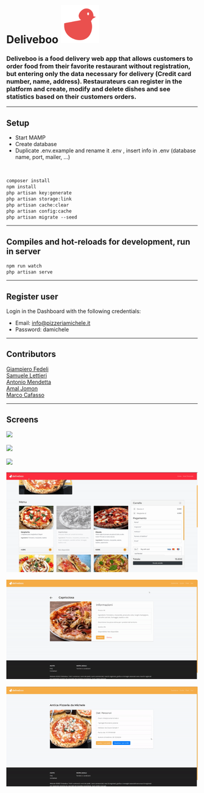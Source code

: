# Deliveboo <img src="public/assets/images/favicon.png" width="100"/>

### Deliveboo is a food delivery web app that allows customers to order food from their favorite restaurant without registration, but entering only the data necessary for delivery (Credit card number, name, address). Restaurateurs can register in the platform and create, modify and delete dishes and see statistics based on their customers orders.

<hr>

## Setup

-   Start MAMP <br>
-   Create database <br>
-   Duplicate .env.example and rename it .env , insert info in .env (database name, port, mailer, ...)

<br>

```
composer install
npm install
php artisan key:generate
php artisan storage:link
php artisan cache:clear
php artisan config:cache
php artisan migrate --seed

```

<hr>

## Compiles and hot-reloads for development, run in server

```
npm run watch
php artisan serve

```

<hr>

## Register user

Login in the Dashboard with the following credentials:

-   Email: info@pizzeriamichele.it
-   Password: damichele

<hr>

## Contributors

<a href="https://github.com/ErJump">Giampiero Fedeli</a><br>
<a href="https://github.com/SamueleLettieri">Samuele Lettieri</a><br>
<a href="https://github.com/Antonius131">Antonio Mendetta</a><br>
<a href="https://github.com/amaljom">Amal Jomon</a><br>
<a href="https://github.com/markcaf">Marco Cafasso</a><br>

<hr>

## Screens

<img src="public/assets/images/gif/homepage-desktop.gif">
<br><br>
<img src="public/assets/images/gif/homepage-mobile.gif">
<br><br>
<img src="public/assets/images/gif/restaurant-desktop.gif">
<br><br>
<img src="public/assets/images/gif/payment-desktop.gif">
<br><br>
<img src="public/assets/images/gif/editdelete-desktop.gif">
<br><br>
<img src="public/assets/images/gif/orders-desktop.gif">
